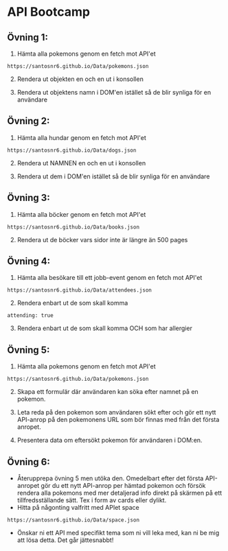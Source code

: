 # API Bootcamp

## Övning 1:
1. Hämta alla pokemons genom en fetch mot API'et
```
https://santosnr6.github.io/Data/pokemons.json
```

2. Rendera ut objekten en och en ut i konsollen

3. Rendera ut objektens namn i DOM'en istället så de blir synliga för en användare


## Övning 2: 
1. Hämta alla hundar genom en fetch mot API'et
```
https://santosnr6.github.io/Data/dogs.json
```

2. Rendera ut NAMNEN en och en ut i konsollen

3. Rendera ut dem i DOM'en istället så de blir synliga för en användare


## Övning 3:
1. Hämta alla böcker genom en fetch mot API'et
```
https://santosnr6.github.io/Data/books.json
```

2. Rendera ut de böcker vars sidor inte är längre än 500 pages

## Övning 4:
1. Hämta alla besökare till ett jobb-event genom en fetch mot API'et
```
https://santosnr6.github.io/Data/attendees.json
```

2. Rendera enbart ut de som skall komma 
```
attending: true
```

3. Rendera enbart ut de som skall komma OCH som har allergier

## Övning 5:
1. Hämta alla pokemons genom en fetch mot API'et
```
https://santosnr6.github.io/Data/pokemons.json
```

2. Skapa ett formulär där användaren kan söka efter namnet på en pokemon.

3. Leta reda på den pokemon som användaren sökt efter och gör ett nytt API-anrop på den pokemonens URL som bör finnas med från det första anropet.

4. Presentera data om eftersökt pokemon för användaren i DOM:en.

## Övning 6:
* Återupprepa övning 5 men utöka den. Omedelbart efter det första API-anropet gör du ett nytt API-anrop per hämtad pokemon och försök rendera alla pokemons med mer detaljerad info direkt på skärmen på ett tillfredsställande sätt. Tex i form av cards eller dylikt.
* Hitta på någonting valfritt med APIet space
```
https://santosnr6.github.io/Data/space.json
```
* Önskar ni ett API med specifikt tema som ni vill leka med, kan ni be mig att lösa detta. Det går jättesnabbt!
